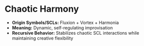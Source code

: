 # Chaotic Harmony

- **Origin Symbols/SCLs:** Fluxion + Vortex + Harmonia  
- **Meaning:** Dynamic, self-regulating improvisation  
- **Recursive Behavior:** Stabilizes chaotic SCL interactions while maintaining creative flexibility
